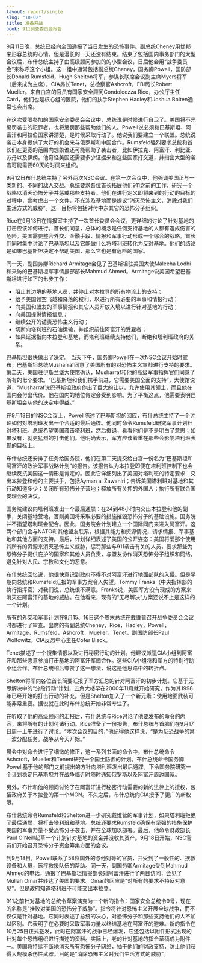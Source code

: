 ```yaml
---
layout: report/single
slug: "10-02"
title: 准备开战
book: 911调查委员会报告
---
```

9月11日晚，总统已经向全国通报了当日发生的恐怖事件。副总统Cheney用忧郁来形容总统的心情。但是漫长的一天还没有结束。结束了包括国内事务部门的大型会议后，布什总统主持了由高级顾问参加的的小型会议，日后他会用“战争委员会”来称呼这个小组。这一组中通常包括副总统Cheney，国务卿Powell，国防部长Donald Rumsfeld，Hugh Shelton将军，参谋长联席会议副主席Myers将军（后来成为主席），CIA局长Tenet，总检察官Ashcroft，FBI局长Robert Mueller。来自白宫的官员有国家安全顾问Condoleezza Rice，办公厅主任Card，他们也是核心组的医院，他们的扶手Stephen Hadley和Joshua Bolten通常也会出席。

在这次受限参加的国家安全委员会会议中，总统说是时候进行自卫了。美国将不光惩罚袭击的犯罪者，也将惩罚那些帮助他们的人。Powell说必须和巴基斯坦、阿富汗和阿拉伯国家讲清楚，是时候采取行动了。他说我们要建立一个联盟。总统说袭击本身提供了大好的机会来与俄罗斯和中国合作。Rumsfeld强烈要求总统和首长们在更宽的范围内想象谁还可能帮助了袭击者，比如伊拉克、阿富汗、利比亚、苏丹以及伊朗。他奇怪美国还需要多少证据来和这些国家打交道，并指出大型的袭击可能需要60天的时间来组织。

9月12日布什总统主持了另外两次NSC会议。在第一次会议中，他强调美国正与一类新的、不同的敌人交战。总统要求各位首长拓展他们911之前的工作，研究一个战略以消灭恐怖分子并惩戒那些支持者。他们在进行定义即将来到的行动的目标的过程中，曾考虑出一个文件，不光涉及基地而是提议“消灭恐怖主义，消除对我们生活方式的威胁”。这一目标将包括对付中东其它的恐怖分子组织。

Rice在9月13日在情报室主持了一次首长委员会会议，更详细的讨论了针对基地的打击应该如何进行。首长们同意，总体的概念是任何支持基地的人都有造成伤害的危险。美国需要整合外交、金融手段、情报和军事行动形成一个综合的战略。首长们同时集中讨论了巴基斯坦以及它能做什么将塔利班转化为反对基地。他们的结论是如果巴基斯坦决定不帮助美国，那么它也是有危险的国家。

同一天，副国务卿Richard Armitage会见了巴基斯坦驻美国大使Maleeha Lodhi和来访的巴基斯坦军事情报部部长Mahmud Ahmed。Armitage说美国希望巴基斯坦进行如下的七步工作：

  * 阻止其边境的基地人员，并停止对本拉登的所有物流上的支持；
  * 给予美国领空飞越和降落的权利，以进行所有必要的军事和情报行动；
  * 向美国和盟友的军事情报和其它人员开放入境以进行针对基地的行动；
  * 向美国提供情报信息；
  * 继续公开的谴责恐怖主义行动；
  * 切断向塔利班的石油运输，并组织前往阿富汗的受雇者；
  * 如果证据指向本拉登和基地，而塔利班继续支持他们，断绝和塔利班政府的关系。

巴基斯坦很快做出了决定。 当天下午，国务卿Powell在一次NSC会议开始时宣布，巴基斯坦总统Musharraf同意了美国所有的对恐怖主义宣战进行支持的要求。第二天，美国驻伊斯兰堡大使馆确认，Musharraf和他的高级军事指挥官们同意了所有的七个要求。“巴基斯坦和我们携手前进，它需要美国全面的支持”，大使馆说道，“Musharraf说巴基斯坦政府作出了巨大的让步，允许使用其领土，而且他在国内会付出代价。他在国内的地位肯定会受到影响。为了平衡这点，他需要表明巴基斯坦会从他的决定中得益。”

在9月13日的NSC会议上，Powell陈述了巴基斯坦的回应，布什总统主持了一个讨论如何对塔利班发出一个合适的最后通牒。他同时命令Rumsfeld研究军事计划针对塔利班。总统希望美国袭击塔利班，然后撤退，看看他们是不是明白了意思；如果没有，就更猛烈的打击他们。他明确表示，军方应该着重在那些会影响塔利班表现的目标上。

布什总统还安排了任务给国务院，他们在第二天提交给白宫一份名为“巴基斯坦和阿富汗的政治军事战略计划”的报告。该报告认为本拉登即便在塔利班控制下也会继续反抗美国这一情形是肯定的。因此它详细列出了美国对塔利班的特定要求：交出本拉登和他的主要扶手，包括Ayman al Zawahiri；告诉美国塔利班对基地和其行动知道多少；关闭所有恐怖分子营地；释放所有关押的外国人；执行所有联合国安理会的决议。

国务院建议向塔利班发出一个最后通牒：在24到48小时内交出本拉登和他的副手，关闭基地营地，否则美国将采取必要的措施摧毁恐怖分子的基础设施。国务院并不指望塔利班会配合。因此，国务院会计划建立一个国际同门来进入阿富汗。这两个部门会与NATO和其他盟友联系，根据其能力和资源情况，请求情报、军事基地和其他方面的支持。最后，计划详细表述了美国的公开姿态：美国将爱那个使用其所有的资源来消灭恐怖主义威胁，惩罚那些与911袭击有关的人员，要求那些为恐怖分子提供庇护的国家和其他人员负责，与盟友协作消灭恐怖分子组织和网络，避免针对人民、宗教和文化的恶意。

布什总统回忆说，他很快意识到政府不得不对阿富汗进行地面部队的入侵。但是早期向总统和Rumsfeld汇报的军事方案令人失望。Tommy Franks（中央指挥部的执行指挥官）对我们说，总统很不满意。Franks说，美国军方没有现成的方案来消灭在阿富汗的基地的威胁。在他看来，现有的“无尽解决”方案还说不上是这样的一个计划。

所有的外交和军事计划在9月15、16日这个周末总统在戴维营召开战争委员会会议时都进行了审查。出席的有副总统Cheney，Rice，Hadley，Powell，Armitage，Rumsfeld，Ashcroft，Mueller，Tenet，副国防部长Paul Wolfowitz，CIA反恐中心主任Cofer Black。

Tenet描述了一个搜集情报以及进行秘密行动的计划。他建议派遣CIA小组到阿富汗和那些愿意参加打击基地的阿富汗军阀合作。这些CIA小组将和军方的特别行动小组合作。布什总统稍后夸赞了这一想法，说这是他思路中的转折点。

Shelton将军向各位首长简要汇报了军方汇总的针对阿富汗的初步计划。它基于无尽解决中的“分段行动”计划，五角大楼早在2000年11月就开始研究，作为其1998年已经开始的打击行动的补充。但是Shelton加入了一个新元素：使用地面武装可能非常重要。据说就在此时布什总统开始非常专注了。

在听取了他的高级顾问的汇报后，布什总统与Rice讨论了他要发布的命令的内容，来将所有的计划付诸行动。Rice准备了一份报告，布什总统与首脑们在9月17日周一上午进行了讨论。“本次会议的目的，”他记得他这样说，“是为反恐战争的第一波分配任务。战争从今天开始。”

晨会中对命令进行了细微的修正，这一系列书面的命令中，布什总统命令Ashcroft，Mueller和Tenent研究一个国土防御的计划。布什总统命令国务卿Powell基于他的部门之前提出的方针向塔利班发出最后通牒。下令国务院研究一个计划稳定巴基斯坦并在战争临近时随时通知俄罗斯以及阿富汗周边国家。

另外，布什和他的顾问讨论了在阿富汗进行秘密行动需要的新的法律上的授权，包括政府关于本拉登的第一个MON。不久之后，布什总统向CIA授予了更广的新权限。

布什总统命令Rumsfeld和Shelton进一步研究戴维营的军事计划，如果塔利班拒绝了最后通牒，将打击塔利班和基地。总统还要求Rumsfeld确保有坚强的措施保护美国的军事力量不受恐怖分子袭击，并在全球加以部署。最后，他命令财政部长Paul O'Neill起草一个计划针对基地的资金并没收其资产。9月18日开始，NSC官员们开始召开恐怖分子资金筹集方面的会议。

到9月18日，Powell联系了58位国外的与他对等的官员，并受到了一般性的、搜救设备和人员，医疗救援队伍的帮助。同一天，副国务卿Armitage受到Mahmud Ahmed的电话，通报了巴基斯坦情报部长对阿富汗进行了两日访问，会见了Mullah Omar并转达了美国的要求。Omar的回应是“对所有的要求不持反对意见”。但是政府知道塔利班不可能交出本拉登。

911之前针对基地的总统令草案演变为一个新的指令：国家安全总统令9号，现在的名称是“挫败对美国的恐怖分子威胁”。指令将针对恐怖主义开展全球战争，而不仅仅是针对基地。它同时表述了总统的决心，对恐怖分子和那些支持他们的人不加以区别。它表明了在必要时采取军事力量以终结基地在阿富汗的避难。新的指令在10月25日正式签发，此时在阿富汗的战争已经爆发，它还包括以附件形式出现的针对每个恐怖组织进行描述的资料。实际上，老的针对基地的指令草稿成为附件一。美国将持续不断地消灭所有恐怖分子网络，抽干他们的财政支持，防止他们获得大规模杀伤性武器。目的是“消除恐怖主义对我们生活方式的威胁”。
